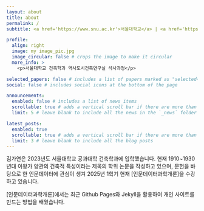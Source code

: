 ```yaml
---
layout: about
title: about
permalink: /
subtitle: <a href='https://www.snu.ac.kr'>서울대학교</a> | <a href='https://eng.snu.ac.kr/snu/main/main.do'>공과대학</a> | <a href='https://architecture.snu.ac.kr/'>건축학과</a>

profile:
  align: right
  image: my image_pic.jpg 
  image_circular: false # crops the image to make it circular
  more_info: >
    <p>서울대학교 건축학과 역사도시건축연구실 석사과정</p>

selected_papers: false # includes a list of papers marked as "selected={true}"
social: false # includes social icons at the bottom of the page

announcements:
  enabled: false # includes a list of news items
  scrollable: true # adds a vertical scroll bar if there are more than 3 news items
  limit: 5 # leave blank to include all the news in the `_news` folder

latest_posts:
  enabled: true
  scrollable: true # adds a vertical scroll bar if there are more than 3 new posts items
  limit: 3 # leave blank to include all the blog posts
---
```


김가연은 2023년도 서울대학교 공과대학 건축학과에 입학했습니다. 현재 1910~1930년대 이왕가 양관의 건축적 특성이라는 제목의 학위 논문을 작성하고 있으며, 문헌을 바탕으로 한 인문데이터에 관심이 생겨 2025년 1학기 현재 [인문데이터과학개론]을 수강하고 있습니다.

[인문데이터과학개론]에서는 최근 Github Pages와 Jekyll을 활용하여 개인 사이트를 만드는 방법을 배웠습니다.
